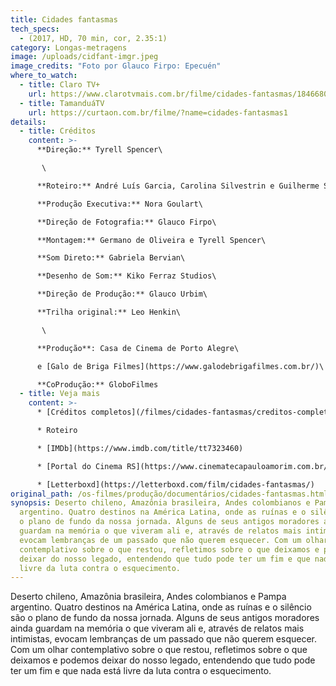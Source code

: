 ```yaml
---
title: Cidades fantasmas
tech_specs:
  - (2017, HD, 70 min, cor, 2.35:1)
category: Longas-metragens
image: /uploads/cidfant-imgr.jpeg
image_credits: "Foto por Glauco Firpo: Epecuén"
where_to_watch:
  - title: Claro TV+
    url: https://www.clarotvmais.com.br/filme/cidades-fantasmas/1846680
  - title: TamanduáTV
    url: https://curtaon.com.br/filme/?name=cidades-fantasmas1
details:
  - title: Créditos
    content: >-
      **Direção:** Tyrell Spencer\

       \

      **Roteiro:** André Luís Garcia, Carolina Silvestrin e Guilherme Soares Zanella\

      **Produção Executiva:** Nora Goulart\

      **Direção de Fotografia:** Glauco Firpo\

      **Montagem:** Germano de Oliveira e Tyrell Spencer\

      **Som Direto:** Gabriela Bervian\

      **Desenho de Som:** Kiko Ferraz Studios\

      **Direção de Produção:** Glauco Urbim\

      **Trilha original:** Leo Henkin\

       \

      **Produção**: Casa de Cinema de Porto Alegre\

      e [Galo de Briga Filmes](https://www.galodebrigafilmes.com.br/)\

      **CoProdução:** GloboFilmes
  - title: Veja mais
    content: >-
      * [Créditos completos](/filmes/cidades-fantasmas/creditos-completos)

      * Roteiro

      * [IMDb](https://www.imdb.com/title/tt7323460)

      * [Portal do Cinema RS](https://www.cinematecapauloamorim.com.br/portaldocinemagaucho/1110/cidades-fantasmas)

      * [Letterboxd](https://letterboxd.com/film/cidades-fantasmas/)
original_path: /os-filmes/produção/documentários/cidades-fantasmas.html
synopsis: Deserto chileno, Amazônia brasileira, Andes colombianos e Pampa
  argentino. Quatro destinos na América Latina, onde as ruínas e o silêncio são
  o plano de fundo da nossa jornada. Alguns de seus antigos moradores ainda
  guardam na memória o que viveram ali e, através de relatos mais intimistas,
  evocam lembranças de um passado que não querem esquecer. Com um olhar
  contemplativo sobre o que restou, refletimos sobre o que deixamos e podemos
  deixar do nosso legado, entendendo que tudo pode ter um fim e que nada está
  livre da luta contra o esquecimento.
---
```

Deserto chileno, Amazônia brasileira, Andes colombianos e Pampa argentino. Quatro destinos na América Latina, onde as ruínas e o silêncio são o plano de fundo da nossa jornada. Alguns de seus antigos moradores ainda guardam na memória o que viveram ali e, através de relatos mais intimistas, evocam lembranças de um passado que não querem esquecer. Com um olhar contemplativo sobre o que restou, refletimos sobre o que deixamos e podemos deixar do nosso legado, entendendo que tudo pode ter um fim e que nada está livre da luta contra o esquecimento.